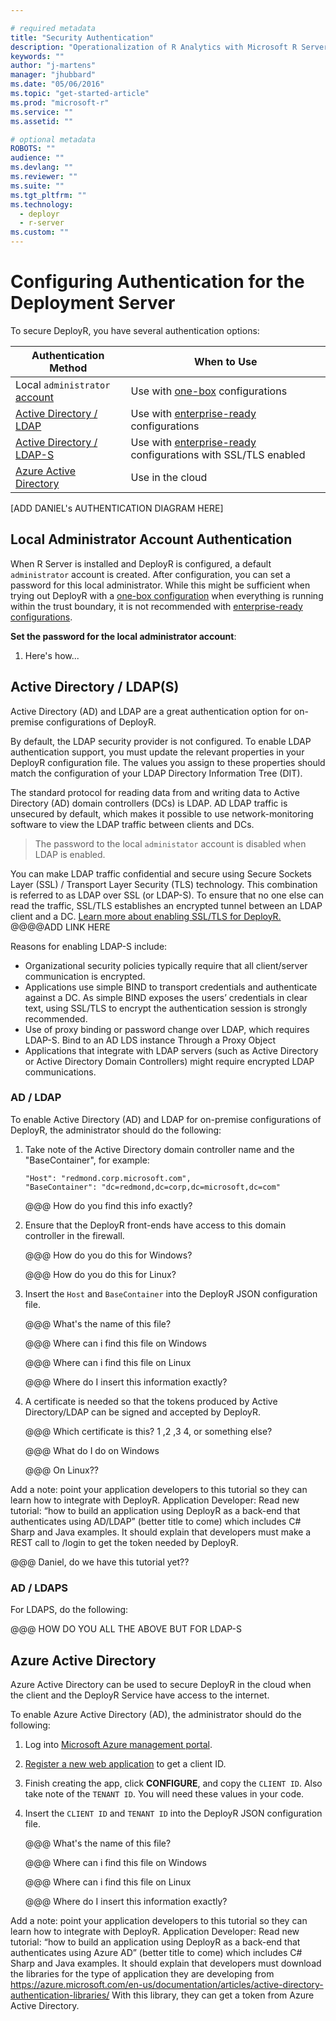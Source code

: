 ```yaml
---

# required metadata
title: "Security Authentication"
description: "Operationalization of R Analytics with Microsoft R Server"
keywords: ""
author: "j-martens"
manager: "jhubbard"
ms.date: "05/06/2016"
ms.topic: "get-started-article"
ms.prod: "microsoft-r"
ms.service: ""
ms.assetid: ""

# optional metadata
ROBOTS: ""
audience: ""
ms.devlang: ""
ms.reviewer: ""
ms.suite: ""
ms.tgt_pltfrm: ""
ms.technology: 
  - deployr
  - r-server
ms.custom: ""
---
```


# Configuring Authentication for the Deployment Server

To secure DeployR, you have several authentication options:

|Authentication Method|When to Use|
|----------------------------------|----------------------------------|
|Local `administrator` [account](#local)|Use with [one-box](configurations.md) configurations|
|[Active Directory / LDAP](#ldap)|Use with [enterprise-ready](configurations.md) configurations|
|[Active Directory / LDAP-S](#ldap)|Use with [enterprise-ready](configurations.md)  configurations with SSL/TLS enabled|
|[Azure Active Directory](#aad)|Use in the cloud|


[ADD DANIEL's AUTHENTICATION DIAGRAM HERE]


<a name="local"></a>

## Local Administrator Account Authentication

When R Server is installed and DeployR is configured, a default `administrator` account is created. After configuration, you can set a password for this local administrator. While this might be sufficient when trying out DeployR with a [one-box configuration](configurations.md) when everything is running within the trust boundary, it is not recommended with [enterprise-ready configurations](configurations.md).

**Set the password for the local administrator account**:

1. Here's how...


<a name="ldap"></a>

## Active Directory / LDAP(S)

Active Directory (AD) and LDAP are a great authentication option for on-premise configurations of DeployR.

By default, the LDAP security provider is not configured. To enable LDAP authentication support, you must update the relevant properties in your DeployR configuration file. The values you assign to these properties should match the configuration of your LDAP Directory Information Tree (DIT).

The standard protocol for reading data from and writing data to Active Directory (AD) domain controllers (DCs) is LDAP. AD LDAP traffic is unsecured by default, which makes it possible to use network-monitoring software to view the LDAP traffic between clients and DCs. 

> The password to the local `administator` account is disabled when LDAP is enabled.

You can make LDAP traffic confidential and secure using Secure Sockets Layer (SSL) / Transport Layer Security (TLS) technology. This combination is referred to as LDAP over SSL (or LDAP-S). To ensure that no one else can read the traffic, SSL/TLS establishes an encrypted tunnel between an LDAP client and a DC. [Learn more about enabling SSL/TLS for DeployR.]() @@@@ADD LINK HERE

Reasons for enabling LDAP-S include:

+ Organizational security policies typically require that all client/server communication is encrypted.
+ Applications use simple BIND to transport credentials and authenticate against a DC. As simple BIND exposes the users’ credentials in clear text, using SSL/TLS to encrypt the authentication session is strongly recommended.
+ Use of proxy binding or password change over LDAP, which requires LDAP-S. Bind to an AD LDS instance Through a Proxy Object
+ Applications that integrate with LDAP servers (such as Active Directory or Active Directory Domain Controllers) might require encrypted LDAP communications.


### AD / LDAP

To enable Active Directory (AD) and LDAP for on-premise configurations of DeployR, the administrator should do the following:

1. Take note of the Active Directory domain controller name and the "BaseContainer", for example:
   ```
   "Host": "redmond.corp.microsoft.com",
   "BaseContainer": "dc=redmond,dc=corp,dc=microsoft,dc=com"
   ```

   @@@ How do you find this info exactly?

2. Ensure that the DeployR front-ends have access to this domain controller in the firewall.
   
   @@@ How do you do this for Windows?

   
   @@@ How do you do this for Linux?

3. Insert the `Host` and `BaseContainer` into the DeployR JSON configuration file.

   @@@ What's the name of this file?

   @@@ Where can i find this file on Windows

   @@@ Where can i find this file on Linux

   @@@ Where do I insert this information exactly?

4. A certificate is needed so that the tokens produced by Active Directory/LDAP can be signed and accepted by DeployR.

   @@@ Which certificate is this?  1 ,2 ,3 4, or something else?

   @@@ What do I do on Windows

   @@@ On Linux??


Add a note: point your application developers to this tutorial so they can learn how to integrate with DeployR. Application Developer: Read new tutorial: “how to build an application using DeployR as a back-end  that authenticates using AD/LDAP” (better title to come) which includes C# Sharp and Java examples. It should explain that developers must make a REST call to /login to get the token needed by DeployR.

@@@ Daniel, do we have this tutorial yet??



### AD / LDAPS

For LDAPS, do the following:

@@@ HOW DO YOU ALL THE ABOVE BUT FOR LDAP-S

<a name="aad"></a>

## Azure Active Directory 

Azure Active Directory can be used to secure DeployR in the cloud when the client and the DeployR Service have access to the internet.

To enable Azure Active Directory (AD), the administrator should do the following:

1. Log into [Microsoft Azure management portal](https://azure.microsoft.com/en-us/features/azure-portal/).   

1. [Register a new web application](https://azure.microsoft.com/en-us/documentation/articles/sql-database-client-id-keys/)  to get a client ID.

1. Finish creating the app, click **CONFIGURE**, and copy the `CLIENT ID`. Also take note of the `TENANT ID`. You will need these values in your code.

1. Insert the `CLIENT ID` and `TENANT ID` into the DeployR JSON configuration file.

   @@@ What's the name of this file?

   @@@ Where can i find this file on Windows

   @@@ Where can i find this file on Linux

   @@@ Where do I insert this information exactly?


Add a note: point your application developers to this tutorial so they can learn how to integrate with DeployR.
Application Developer: Read new tutorial: “how to build an application using DeployR as a back-end  that authenticates using Azure AD” (better title to come) which includes C# Sharp and Java examples. It should explain that developers must download the libraries for the type of application they are developing from https://azure.microsoft.com/en-us/documentation/articles/active-directory-authentication-libraries/ With this library, they can get a token from Azure Active Directory. 
